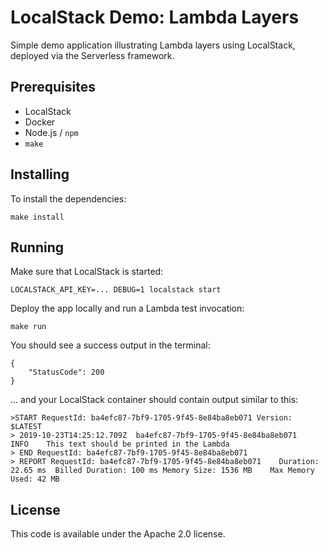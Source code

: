 # LocalStack Demo: Lambda Layers

Simple demo application illustrating Lambda layers using LocalStack, deployed via the Serverless framework.

## Prerequisites

* LocalStack
* Docker
* Node.js / `npm`
* `make`

## Installing

To install the dependencies:
```
make install
```

## Running

Make sure that LocalStack is started:
```
LOCALSTACK_API_KEY=... DEBUG=1 localstack start
```

Deploy the app locally and run a Lambda test invocation:
```
make run
```

You should see a success output in the terminal:
```
{
    "StatusCode": 200
}
```

... and your LocalStack container should contain output similar to this:
```
>START RequestId: ba4efc87-7bf9-1705-9f45-8e84ba8eb071 Version: $LATEST
> 2019-10-23T14:25:12.709Z	ba4efc87-7bf9-1705-9f45-8e84ba8eb071	INFO	This text should be printed in the Lambda
> END RequestId: ba4efc87-7bf9-1705-9f45-8e84ba8eb071
> REPORT RequestId: ba4efc87-7bf9-1705-9f45-8e84ba8eb071	Duration: 22.65 ms	Billed Duration: 100 ms	Memory Size: 1536 MB	Max Memory Used: 42 MB
```

## License

This code is available under the Apache 2.0 license.
